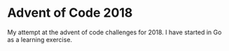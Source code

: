 # Advent of Code 2018

My attempt at the advent of code challenges for 2018. I have started in Go as a learning exercise.